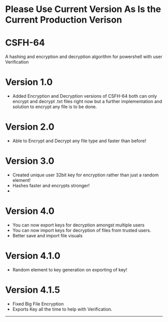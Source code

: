 # Please Use Current Version As Is the Current Production Verison

# CSFH-64
A hashing and encryption and decryption algorithm for powershell with user Verification

# Version 1.0 
* Added Encryption and Decryption versions of CSFH-64 both can only encrypt and decrypt .txt files right now but a further implementation and solution to encrypt any file is to be done.

# Version 2.0
* Able to Encrypt and Decrypt any file type and faster than before!

# Version 3.0
* Created unique user 32bit key for encryption rather than just a random element!
* Hashes faster and encrypts stronger!
* 
# Version 4.0
* You can now export keys for decryption amongst multiple users
* You can now import keys for decryption of files from trusted users.
* Better save and import file visuals
# Version 4.1.0
* Random element to key generation on exporting of key!
# Version 4.1.5
* Fixed Big File Encryption
* Exports Key all the time to help with Verification.
----------------------------
